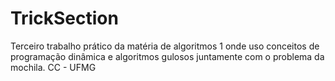 # TrickSection
Terceiro trabalho prático da matéria de algoritmos 1 onde uso conceitos de programação dinâmica e algoritmos gulosos juntamente com o problema da mochila. CC - UFMG
